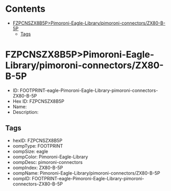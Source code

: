 



Contents
========

* [FZPCNSZX8B5P>Pimoroni-Eagle-Library/pimoroni-connectors/ZX80-B-5P](#fzpcnszx8b5ppimoroni-eagle-librarypimoroni-connectorszx80-b-5p)
	* [Tags](#tags)

# FZPCNSZX8B5P>Pimoroni-Eagle-Library/pimoroni-connectors/ZX80-B-5P

- ID: FOOTPRINT-eagle-Pimoroni-Eagle-Library-pimoroni-connectors-ZX80-B-5P
- Hex ID: FZPCNSZX8B5P
- Name: 
- Description: 

## Tags

- hexID: FZPCNSZX8B5P
- oompType: FOOTPRINT
- oompSize: eagle
- oompColor: Pimoroni-Eagle-Library
- oompDesc: pimoroni-connectors
- oompIndex: ZX80-B-5P
- oompName: Pimoroni-Eagle-Library/pimoroni-connectors/ZX80-B-5P
- oompID: FOOTPRINT-eagle-Pimoroni-Eagle-Library-pimoroni-connectors-ZX80-B-5P
